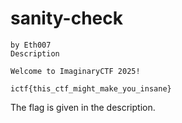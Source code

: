 # sanity-check

```
by Eth007
Description

Welcome to ImaginaryCTF 2025!

ictf{this_ctf_might_make_you_insane}
```

The flag is given in the description.
